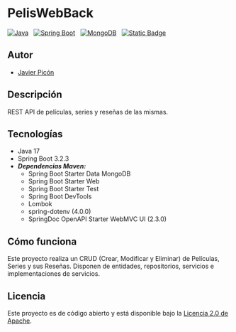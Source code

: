 # PelisWebBack

[![Java](https://img.shields.io/badge/Java-17%2B-saddlebrown?style=for-the-badge&logo=openjdk&logoColor=white&labelColor=101010)](https://docs.oracle.com/en/java/index.html) &nbsp;
[![Spring Boot](https://img.shields.io/badge/spring%20boot-3.2.3%2B-%236DB33F?style=for-the-badge&logo=springboot&logoColor=white&labelColor=101010)](https://spring.io/projects/spring-boot) &nbsp;
[![MongoDB](https://img.shields.io/badge/MongoDB-6.0+-00684A?style=for-the-badge&logo=mongodb&logoColor=white&labelColor=101010)](https://www.mongodb.com) &nbsp;
[![Static Badge](https://img.shields.io/badge/Swagger-OAS3-%2385EA2D?style=for-the-badge&logo=swagger&logoColor=%23FFFFFF&labelColor=%23000000)](https://swagger.io/)

## Autor

* [Javier Picón](https://github.com/MCPikon)

## Descripción

REST API de películas, series y reseñas de las mismas.

## Tecnologías

* Java 17
* Spring Boot 3.2.3
* _**Dependencias Maven:**_
    * Spring Boot Starter Data MongoDB
    * Spring Boot Starter Web
    * Spring Boot Starter Test
    * Spring Boot DevTools
    * Lombok
    * spring-dotenv (4.0.0)
    * SpringDoc OpenAPI Starter WebMVC UI (2.3.0)

## Cómo funciona

Este proyecto realiza un CRUD (Crear, Modificar y Eliminar) de Películas, Series y sus Reseñas. Disponen de entidades, repositorios, servicios e implementaciones de servicios.

## Licencia

Este proyecto es de código abierto y está disponible bajo la [Licencia 2.0 de Apache](LICENSE).

